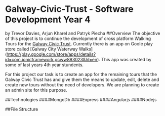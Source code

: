 # Galway-Civic-Trust - Software Development Year 4
by Trevor Davies, Arjun Kharel and Patryk Piecha
##Overview
The objective of this project is to continue the development of cross platform Walking Tours for the [Galway Civic Trust](http://galwaycivictrust.ie). Currently there is an app on Goole play store called [Galway City Waterway Walks] (https://play.google.com/store/apps/details?id=com.ionicframework.gcww893023&hl=en). This app was created by some of last years 4th year stundents.

For this project our task is to create an app for the remaining tours that the Galway Civic Trust has and give them the means to update, edit, delete and create new tours without the need of developers. We are planning to create an admin site for this purpose.


##Technologies
####MongoDb
####Express
####Angularjs
####Nodejs


##File Structure
